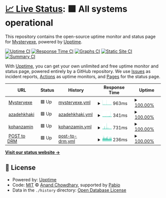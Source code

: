 # [📈 Live Status](https://Mysteryexe.github.io/uptime-checker): <!--live status--> **🟩 All systems operational**

This repository contains the open-source uptime monitor and status page for [Mysteryexe](https://mysteryexe.xyz/), powered by [Upptime](https://github.com/upptime/upptime).

[![Uptime CI](https://github.com/Mysteryexe/uptime-checker/workflows/Uptime%20CI/badge.svg)](https://github.com/Mysteryexe/uptime-checker/actions?query=workflow%3A%22Uptime+CI%22)
[![Response Time CI](https://github.com/Mysteryexe/uptime-checker/workflows/Response%20Time%20CI/badge.svg)](https://github.com/Mysteryexe/uptime-checker/actions?query=workflow%3A%22Response+Time+CI%22)
[![Graphs CI](https://github.com/Mysteryexe/uptime-checker/workflows/Graphs%20CI/badge.svg)](https://github.com/Mysteryexe/uptime-checker/actions?query=workflow%3A%22Graphs+CI%22)
[![Static Site CI](https://github.com/Mysteryexe/uptime-checker/workflows/Static%20Site%20CI/badge.svg)](https://github.com/Mysteryexe/uptime-checker/actions?query=workflow%3A%22Static+Site+CI%22)
[![Summary CI](https://github.com/Mysteryexe/uptime-checker/workflows/Summary%20CI/badge.svg)](https://github.com/Mysteryexe/uptime-checker/actions?query=workflow%3A%22Summary+CI%22)

With [Upptime](https://upptime.js.org), you can get your own unlimited and free uptime monitor and status page, powered entirely by a GitHub repository. We use [Issues](https://github.com/Mysteryexe/uptime-checker/issues) as incident reports, [Actions](https://github.com/Mysteryexe/uptime-checker/actions) as uptime monitors, and [Pages](https://Mysteryexe.github.io/uptime-checker) for the status page.

<!--start: status pages-->
<!-- This summary is generated by Upptime (https://github.com/upptime/upptime) -->
<!-- Do not edit this manually, your changes will be overwritten -->
<!-- prettier-ignore -->
| URL | Status | History | Response Time | Uptime |
| --- | ------ | ------- | ------------- | ------ |
| <img alt="" src="https://icons.duckduckgo.com/ip3/mysteryexe.xyz.ico" height="13"> [Mysteryexe](https://mysteryexe.xyz) | 🟩 Up | [mysteryexe.yml](https://github.com/Mysteryexe/uptime-checker/commits/HEAD/history/mysteryexe.yml) | <details><summary><img alt="Response time graph" src="./graphs/mysteryexe/response-time-week.png" height="20"> 963ms</summary><br><a href="https://uptime.mysteryexe.xyz/history/mysteryexe"><img alt="Response time 926" src="https://img.shields.io/endpoint?url=https%3A%2F%2Fraw.githubusercontent.com%2FMysteryexe%2Fuptime-checker%2FHEAD%2Fapi%2Fmysteryexe%2Fresponse-time.json"></a><br><a href="https://uptime.mysteryexe.xyz/history/mysteryexe"><img alt="24-hour response time 889" src="https://img.shields.io/endpoint?url=https%3A%2F%2Fraw.githubusercontent.com%2FMysteryexe%2Fuptime-checker%2FHEAD%2Fapi%2Fmysteryexe%2Fresponse-time-day.json"></a><br><a href="https://uptime.mysteryexe.xyz/history/mysteryexe"><img alt="7-day response time 963" src="https://img.shields.io/endpoint?url=https%3A%2F%2Fraw.githubusercontent.com%2FMysteryexe%2Fuptime-checker%2FHEAD%2Fapi%2Fmysteryexe%2Fresponse-time-week.json"></a><br><a href="https://uptime.mysteryexe.xyz/history/mysteryexe"><img alt="30-day response time 950" src="https://img.shields.io/endpoint?url=https%3A%2F%2Fraw.githubusercontent.com%2FMysteryexe%2Fuptime-checker%2FHEAD%2Fapi%2Fmysteryexe%2Fresponse-time-month.json"></a><br><a href="https://uptime.mysteryexe.xyz/history/mysteryexe"><img alt="1-year response time 926" src="https://img.shields.io/endpoint?url=https%3A%2F%2Fraw.githubusercontent.com%2FMysteryexe%2Fuptime-checker%2FHEAD%2Fapi%2Fmysteryexe%2Fresponse-time-year.json"></a></details> | <details><summary><a href="https://uptime.mysteryexe.xyz/history/mysteryexe">100.00%</a></summary><a href="https://uptime.mysteryexe.xyz/history/mysteryexe"><img alt="All-time uptime 100.00%" src="https://img.shields.io/endpoint?url=https%3A%2F%2Fraw.githubusercontent.com%2FMysteryexe%2Fuptime-checker%2FHEAD%2Fapi%2Fmysteryexe%2Fuptime.json"></a><br><a href="https://uptime.mysteryexe.xyz/history/mysteryexe"><img alt="24-hour uptime 100.00%" src="https://img.shields.io/endpoint?url=https%3A%2F%2Fraw.githubusercontent.com%2FMysteryexe%2Fuptime-checker%2FHEAD%2Fapi%2Fmysteryexe%2Fuptime-day.json"></a><br><a href="https://uptime.mysteryexe.xyz/history/mysteryexe"><img alt="7-day uptime 100.00%" src="https://img.shields.io/endpoint?url=https%3A%2F%2Fraw.githubusercontent.com%2FMysteryexe%2Fuptime-checker%2FHEAD%2Fapi%2Fmysteryexe%2Fuptime-week.json"></a><br><a href="https://uptime.mysteryexe.xyz/history/mysteryexe"><img alt="30-day uptime 100.00%" src="https://img.shields.io/endpoint?url=https%3A%2F%2Fraw.githubusercontent.com%2FMysteryexe%2Fuptime-checker%2FHEAD%2Fapi%2Fmysteryexe%2Fuptime-month.json"></a><br><a href="https://uptime.mysteryexe.xyz/history/mysteryexe"><img alt="1-year uptime 100.00%" src="https://img.shields.io/endpoint?url=https%3A%2F%2Fraw.githubusercontent.com%2FMysteryexe%2Fuptime-checker%2FHEAD%2Fapi%2Fmysteryexe%2Fuptime-year.json"></a></details>
| <img alt="" src="https://icons.duckduckgo.com/ip3/azadehkhakighasr.ir.ico" height="13"> [azadehkhaki](https://azadehkhakighasr.ir/) | 🟩 Up | [azadehkhaki.yml](https://github.com/Mysteryexe/uptime-checker/commits/HEAD/history/azadehkhaki.yml) | <details><summary><img alt="Response time graph" src="./graphs/azadehkhaki/response-time-week.png" height="20"> 341ms</summary><br><a href="https://uptime.mysteryexe.xyz/history/azadehkhaki"><img alt="Response time 341" src="https://img.shields.io/endpoint?url=https%3A%2F%2Fraw.githubusercontent.com%2FMysteryexe%2Fuptime-checker%2FHEAD%2Fapi%2Fazadehkhaki%2Fresponse-time.json"></a><br><a href="https://uptime.mysteryexe.xyz/history/azadehkhaki"><img alt="24-hour response time 358" src="https://img.shields.io/endpoint?url=https%3A%2F%2Fraw.githubusercontent.com%2FMysteryexe%2Fuptime-checker%2FHEAD%2Fapi%2Fazadehkhaki%2Fresponse-time-day.json"></a><br><a href="https://uptime.mysteryexe.xyz/history/azadehkhaki"><img alt="7-day response time 341" src="https://img.shields.io/endpoint?url=https%3A%2F%2Fraw.githubusercontent.com%2FMysteryexe%2Fuptime-checker%2FHEAD%2Fapi%2Fazadehkhaki%2Fresponse-time-week.json"></a><br><a href="https://uptime.mysteryexe.xyz/history/azadehkhaki"><img alt="30-day response time 341" src="https://img.shields.io/endpoint?url=https%3A%2F%2Fraw.githubusercontent.com%2FMysteryexe%2Fuptime-checker%2FHEAD%2Fapi%2Fazadehkhaki%2Fresponse-time-month.json"></a><br><a href="https://uptime.mysteryexe.xyz/history/azadehkhaki"><img alt="1-year response time 341" src="https://img.shields.io/endpoint?url=https%3A%2F%2Fraw.githubusercontent.com%2FMysteryexe%2Fuptime-checker%2FHEAD%2Fapi%2Fazadehkhaki%2Fresponse-time-year.json"></a></details> | <details><summary><a href="https://uptime.mysteryexe.xyz/history/azadehkhaki">100.00%</a></summary><a href="https://uptime.mysteryexe.xyz/history/azadehkhaki"><img alt="All-time uptime 100.00%" src="https://img.shields.io/endpoint?url=https%3A%2F%2Fraw.githubusercontent.com%2FMysteryexe%2Fuptime-checker%2FHEAD%2Fapi%2Fazadehkhaki%2Fuptime.json"></a><br><a href="https://uptime.mysteryexe.xyz/history/azadehkhaki"><img alt="24-hour uptime 100.00%" src="https://img.shields.io/endpoint?url=https%3A%2F%2Fraw.githubusercontent.com%2FMysteryexe%2Fuptime-checker%2FHEAD%2Fapi%2Fazadehkhaki%2Fuptime-day.json"></a><br><a href="https://uptime.mysteryexe.xyz/history/azadehkhaki"><img alt="7-day uptime 100.00%" src="https://img.shields.io/endpoint?url=https%3A%2F%2Fraw.githubusercontent.com%2FMysteryexe%2Fuptime-checker%2FHEAD%2Fapi%2Fazadehkhaki%2Fuptime-week.json"></a><br><a href="https://uptime.mysteryexe.xyz/history/azadehkhaki"><img alt="30-day uptime 100.00%" src="https://img.shields.io/endpoint?url=https%3A%2F%2Fraw.githubusercontent.com%2FMysteryexe%2Fuptime-checker%2FHEAD%2Fapi%2Fazadehkhaki%2Fuptime-month.json"></a><br><a href="https://uptime.mysteryexe.xyz/history/azadehkhaki"><img alt="1-year uptime 100.00%" src="https://img.shields.io/endpoint?url=https%3A%2F%2Fraw.githubusercontent.com%2FMysteryexe%2Fuptime-checker%2FHEAD%2Fapi%2Fazadehkhaki%2Fuptime-year.json"></a></details>
| <img alt="" src="https://icons.duckduckgo.com/ip3/kohanzamin.ir.ico" height="13"> [kohanzamin](https://kohanzamin.ir/) | 🟩 Up | [kohanzamin.yml](https://github.com/Mysteryexe/uptime-checker/commits/HEAD/history/kohanzamin.yml) | <details><summary><img alt="Response time graph" src="./graphs/kohanzamin/response-time-week.png" height="20"> 731ms</summary><br><a href="https://uptime.mysteryexe.xyz/history/kohanzamin"><img alt="Response time 731" src="https://img.shields.io/endpoint?url=https%3A%2F%2Fraw.githubusercontent.com%2FMysteryexe%2Fuptime-checker%2FHEAD%2Fapi%2Fkohanzamin%2Fresponse-time.json"></a><br><a href="https://uptime.mysteryexe.xyz/history/kohanzamin"><img alt="24-hour response time 647" src="https://img.shields.io/endpoint?url=https%3A%2F%2Fraw.githubusercontent.com%2FMysteryexe%2Fuptime-checker%2FHEAD%2Fapi%2Fkohanzamin%2Fresponse-time-day.json"></a><br><a href="https://uptime.mysteryexe.xyz/history/kohanzamin"><img alt="7-day response time 731" src="https://img.shields.io/endpoint?url=https%3A%2F%2Fraw.githubusercontent.com%2FMysteryexe%2Fuptime-checker%2FHEAD%2Fapi%2Fkohanzamin%2Fresponse-time-week.json"></a><br><a href="https://uptime.mysteryexe.xyz/history/kohanzamin"><img alt="30-day response time 731" src="https://img.shields.io/endpoint?url=https%3A%2F%2Fraw.githubusercontent.com%2FMysteryexe%2Fuptime-checker%2FHEAD%2Fapi%2Fkohanzamin%2Fresponse-time-month.json"></a><br><a href="https://uptime.mysteryexe.xyz/history/kohanzamin"><img alt="1-year response time 731" src="https://img.shields.io/endpoint?url=https%3A%2F%2Fraw.githubusercontent.com%2FMysteryexe%2Fuptime-checker%2FHEAD%2Fapi%2Fkohanzamin%2Fresponse-time-year.json"></a></details> | <details><summary><a href="https://uptime.mysteryexe.xyz/history/kohanzamin">100.00%</a></summary><a href="https://uptime.mysteryexe.xyz/history/kohanzamin"><img alt="All-time uptime 100.00%" src="https://img.shields.io/endpoint?url=https%3A%2F%2Fraw.githubusercontent.com%2FMysteryexe%2Fuptime-checker%2FHEAD%2Fapi%2Fkohanzamin%2Fuptime.json"></a><br><a href="https://uptime.mysteryexe.xyz/history/kohanzamin"><img alt="24-hour uptime 100.00%" src="https://img.shields.io/endpoint?url=https%3A%2F%2Fraw.githubusercontent.com%2FMysteryexe%2Fuptime-checker%2FHEAD%2Fapi%2Fkohanzamin%2Fuptime-day.json"></a><br><a href="https://uptime.mysteryexe.xyz/history/kohanzamin"><img alt="7-day uptime 100.00%" src="https://img.shields.io/endpoint?url=https%3A%2F%2Fraw.githubusercontent.com%2FMysteryexe%2Fuptime-checker%2FHEAD%2Fapi%2Fkohanzamin%2Fuptime-week.json"></a><br><a href="https://uptime.mysteryexe.xyz/history/kohanzamin"><img alt="30-day uptime 100.00%" src="https://img.shields.io/endpoint?url=https%3A%2F%2Fraw.githubusercontent.com%2FMysteryexe%2Fuptime-checker%2FHEAD%2Fapi%2Fkohanzamin%2Fuptime-month.json"></a><br><a href="https://uptime.mysteryexe.xyz/history/kohanzamin"><img alt="1-year uptime 100.00%" src="https://img.shields.io/endpoint?url=https%3A%2F%2Fraw.githubusercontent.com%2FMysteryexe%2Fuptime-checker%2FHEAD%2Fapi%2Fkohanzamin%2Fuptime-year.json"></a></details>
| <img alt="" src="https://icons.duckduckgo.com/ip3/mysteryexe.xyz.ico" height="13"> [POST to DRM](https://mysteryexe.xyz/drm.php?) | 🟩 Up | [post-to-drm.yml](https://github.com/Mysteryexe/uptime-checker/commits/HEAD/history/post-to-drm.yml) | <details><summary><img alt="Response time graph" src="./graphs/post-to-drm/response-time-week.png" height="20"> 236ms</summary><br><a href="https://uptime.mysteryexe.xyz/history/post-to-drm"><img alt="Response time 254" src="https://img.shields.io/endpoint?url=https%3A%2F%2Fraw.githubusercontent.com%2FMysteryexe%2Fuptime-checker%2FHEAD%2Fapi%2Fpost-to-drm%2Fresponse-time.json"></a><br><a href="https://uptime.mysteryexe.xyz/history/post-to-drm"><img alt="24-hour response time 234" src="https://img.shields.io/endpoint?url=https%3A%2F%2Fraw.githubusercontent.com%2FMysteryexe%2Fuptime-checker%2FHEAD%2Fapi%2Fpost-to-drm%2Fresponse-time-day.json"></a><br><a href="https://uptime.mysteryexe.xyz/history/post-to-drm"><img alt="7-day response time 236" src="https://img.shields.io/endpoint?url=https%3A%2F%2Fraw.githubusercontent.com%2FMysteryexe%2Fuptime-checker%2FHEAD%2Fapi%2Fpost-to-drm%2Fresponse-time-week.json"></a><br><a href="https://uptime.mysteryexe.xyz/history/post-to-drm"><img alt="30-day response time 244" src="https://img.shields.io/endpoint?url=https%3A%2F%2Fraw.githubusercontent.com%2FMysteryexe%2Fuptime-checker%2FHEAD%2Fapi%2Fpost-to-drm%2Fresponse-time-month.json"></a><br><a href="https://uptime.mysteryexe.xyz/history/post-to-drm"><img alt="1-year response time 254" src="https://img.shields.io/endpoint?url=https%3A%2F%2Fraw.githubusercontent.com%2FMysteryexe%2Fuptime-checker%2FHEAD%2Fapi%2Fpost-to-drm%2Fresponse-time-year.json"></a></details> | <details><summary><a href="https://uptime.mysteryexe.xyz/history/post-to-drm">100.00%</a></summary><a href="https://uptime.mysteryexe.xyz/history/post-to-drm"><img alt="All-time uptime 100.00%" src="https://img.shields.io/endpoint?url=https%3A%2F%2Fraw.githubusercontent.com%2FMysteryexe%2Fuptime-checker%2FHEAD%2Fapi%2Fpost-to-drm%2Fuptime.json"></a><br><a href="https://uptime.mysteryexe.xyz/history/post-to-drm"><img alt="24-hour uptime 100.00%" src="https://img.shields.io/endpoint?url=https%3A%2F%2Fraw.githubusercontent.com%2FMysteryexe%2Fuptime-checker%2FHEAD%2Fapi%2Fpost-to-drm%2Fuptime-day.json"></a><br><a href="https://uptime.mysteryexe.xyz/history/post-to-drm"><img alt="7-day uptime 100.00%" src="https://img.shields.io/endpoint?url=https%3A%2F%2Fraw.githubusercontent.com%2FMysteryexe%2Fuptime-checker%2FHEAD%2Fapi%2Fpost-to-drm%2Fuptime-week.json"></a><br><a href="https://uptime.mysteryexe.xyz/history/post-to-drm"><img alt="30-day uptime 100.00%" src="https://img.shields.io/endpoint?url=https%3A%2F%2Fraw.githubusercontent.com%2FMysteryexe%2Fuptime-checker%2FHEAD%2Fapi%2Fpost-to-drm%2Fuptime-month.json"></a><br><a href="https://uptime.mysteryexe.xyz/history/post-to-drm"><img alt="1-year uptime 100.00%" src="https://img.shields.io/endpoint?url=https%3A%2F%2Fraw.githubusercontent.com%2FMysteryexe%2Fuptime-checker%2FHEAD%2Fapi%2Fpost-to-drm%2Fuptime-year.json"></a></details>

<!--end: status pages-->

[**Visit our status website →**](https://Mysteryexe.github.io/uptime-checker)

## 📄 License

- Powered by: [Upptime](https://github.com/upptime/upptime)
- Code: [MIT](./LICENSE) © [Anand Chowdhary](https://anandchowdhary.com), supported by [Pabio](https://pabio.com)
- Data in the `./history` directory: [Open Database License](https://opendatacommons.org/licenses/odbl/1-0/)

